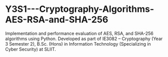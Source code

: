 # Y3S1---Cryptography-Algorithms-AES-RSA-and-SHA-256
Implementation and performance evaluation of AES, RSA, and SHA-256 algorithms using Python. Developed as part of IE3082 – Cryptography (Year 3 Semester 2), B.Sc. (Hons) in Information Technology (Specializing in Cyber Security) at SLIIT.

